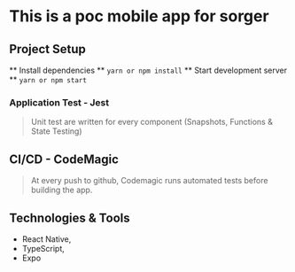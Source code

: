 # This is a poc mobile app for sorger

## Project Setup
** Install dependencies **
`yarn or npm install`
** Start development server **
`yarn or npm start`

### Application Test - Jest
> Unit test are written for every component (Snapshots, Functions & State Testing)
> 
## CI/CD - CodeMagic
> At every push to github, Codemagic runs automated tests before building the app.

## Technologies & Tools
* React Native,
* TypeScript,
* Expo

